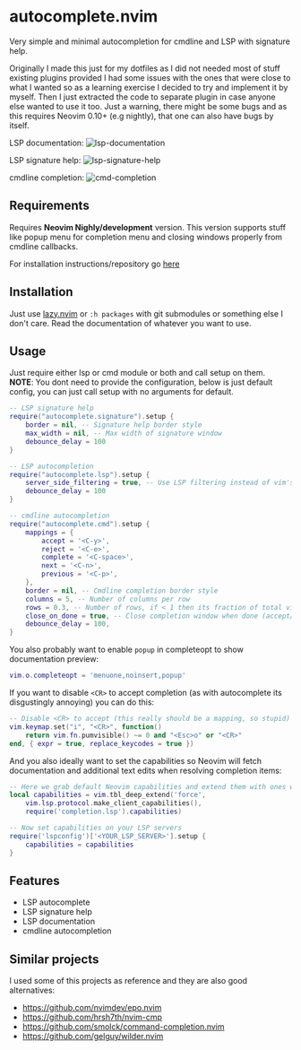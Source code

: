 # autocomplete.nvim
Very simple and minimal autocompletion for cmdline and LSP with signature help.  

Originally I made this just for my dotfiles as I did not needed most of stuff existing plugins provided I had
some issues with the ones that were close to what I wanted so as a learning exercise I decided to try and
implement it by myself. Then I just extracted the code to separate plugin in case anyone else wanted to use it too.
Just a warning, there might be some bugs and as this requires Neovim 0.10+ (e.g nightly), that one can also have
bugs by itself.

LSP documentation:
![lsp-documentation](https://github.com/deathbeam/autocomplete.nvim/assets/5115805/92a4a56e-4156-439e-bc24-8ebad0bc7e2b)

LSP signature help:
![lsp-signature-help](https://github.com/deathbeam/autocomplete.nvim/assets/5115805/40a5fb51-8506-4f22-8da2-210f44bee2d5)

cmdline completion:
![cmd-completion](https://github.com/deathbeam/autocomplete.nvim/assets/5115805/26032cf7-fe39-4a78-9745-ab1599fe8d14)

## Requirements

Requires **Neovim Nighly/development** version. This version supports stuff like popup menu
for completion menu and closing windows properly from cmdline callbacks.  

For installation instructions/repository go [here](https://github.com/neovim/neovim)

## Installation

Just use [lazy.nvim](https://github.com/folke/lazy.nvim) or `:h packages` with git submodules or something else I don't care.
Read the documentation of whatever you want to use.

## Usage

Just require either lsp or cmd module or both and call setup on them.  
**NOTE**: You dont need to provide the configuration, below is just default config, you can just
call setup with no arguments for default.

```lua
-- LSP signature help
require("autocomplete.signature").setup {
    border = nil, -- Signature help border style
    max_width = nil, -- Max width of signature window
    debounce_delay = 100
}

-- LSP autocompletion
require("autocomplete.lsp").setup {
    server_side_filtering = true, -- Use LSP filtering instead of vim's
    debounce_delay = 100
}

-- cmdline autocompletion
require("autocomplete.cmd").setup {
    mappings = {
        accept = '<C-y>',
        reject = '<C-e>',
        complete = '<C-space>',
        next = '<C-n>',
        previous = '<C-p>',
    },
    border = nil, -- Cmdline completion border style
    columns = 5, -- Number of columns per row
    rows = 0.3, -- Number of rows, if < 1 then its fraction of total vim lines, if > 1 then its absolute number
    close_on_done = true, -- Close completion window when done (accept/reject)
    debounce_delay = 100,
}
```

You also probably want to enable `popup` in completeopt to show documentation preview:

```lua
vim.o.completeopt = 'menuone,noinsert,popup'
```

If you want to disable `<CR>` to accept completion (as with autocomplete its disgustingly annoying) you can do this:

```lua
-- Disable <CR> to accept (this really should be a mapping, so stupid)
vim.keymap.set("i", "<CR>", function()
    return vim.fn.pumvisible() ~= 0 and "<Esc>o" or "<CR>"
end, { expr = true, replace_keycodes = true })
```

And you also ideally want to set the capabilities so Neovim will fetch documentation and additional text edits
when resolving completion items:

```lua
-- Here we grab default Neovim capabilities and extend them with ones we want on top
local capabilities = vim.tbl_deep_extend('force', 
    vim.lsp.protocol.make_client_capabilities(), 
    require('completion.lsp').capabilities)

-- Now set capabilities on your LSP servers
require('lspconfig')['<YOUR_LSP_SERVER>'].setup {
    capabilities = capabilities
}
```

## Features

- LSP autocomplete
- LSP signature help
- LSP documentation
- cmdline autocompletion

## Similar projects

I used some of this projects as reference and they are also good alternatives:

- https://github.com/nvimdev/epo.nvim
- https://github.com/hrsh7th/nvim-cmp
- https://github.com/smolck/command-completion.nvim
- https://github.com/gelguy/wilder.nvim
